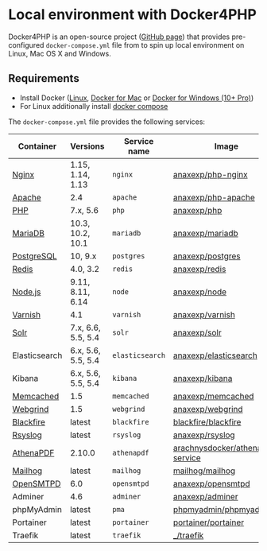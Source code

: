 # Local environment with Docker4PHP

Docker4PHP is an open-source project ([GitHub page](https://github.com/anaxexp/php4docker)) that provides pre-configured `docker-compose.yml` file from to spin up local environment on Linux, Mac OS X and Windows. 

## Requirements

* Install Docker ([Linux](https://docs.docker.com/engine/installation), [Docker for Mac](https://docs.docker.com/engine/installation/mac) or [Docker for Windows (10+ Pro)](https://docs.docker.com/engine/installation/windows))
* For Linux additionally install [docker compose](https://docs.docker.com/compose/install)

The `docker-compose.yml` file provides the following services:

| Container     | Versions           | Service name    | Image                              |
| ------------- | ------------------ | --------------- | ---------------------------------- |
| [Nginx]       | 1.15, 1.14, 1.13   | `nginx`         | [anaxexp/php-nginx]                  |
| [Apache]      | 2.4                | `apache`        | [anaxexp/php-apache]                 |
| [PHP]         | 7.x, 5.6           | `php`           | [anaxexp/php]                        |
| [MariaDB]     | 10.3, 10.2, 10.1   | `mariadb`       | [anaxexp/mariadb]                    |
| [PostgreSQL]  | 10, 9.x            | `postgres`      | [anaxexp/postgres]                   |
| [Redis]       | 4.0, 3.2           | `redis`         | [anaxexp/redis]                      |
| [Node.js]     | 9.11, 8.11, 6.14   | `node`          | [anaxexp/node]                       |
| [Varnish]     | 4.1                | `varnish`       | [anaxexp/varnish]                    |
| [Solr]        | 7.x, 6.6, 5.5, 5.4 | `solr`          | [anaxexp/solr]                       |
| Elasticsearch | 6.x, 5.6, 5.5, 5.4 | `elasticsearch` | [anaxexp/elasticsearch]              |
| Kibana        | 6.x, 5.6, 5.5, 5.4 | `kibana`        | [anaxexp/kibana]                     |
| [Memcached]   | 1.5                | `memcached`     | [anaxexp/memcached]                  |
| [Webgrind]    | 1.5                | `webgrind`      | [anaxexp/webgrind]                   |
| [Blackfire]   | latest             | `blackfire`     | [blackfire/blackfire]              |
| [Rsyslog]     | latest             | `rsyslog`       | [anaxexp/rsyslog]                    |
| [AthenaPDF]   | 2.10.0             | `athenapdf`     | [arachnysdocker/athenapdf-service] |
| [Mailhog]     | latest             | `mailhog`       | [mailhog/mailhog]                  |
| [OpenSMTPD]   | 6.0                | `opensmtpd`     | [anaxexp/opensmtpd]                  |
| Adminer       | 4.6                | `adminer`       | [anaxexp/adminer]                    |
| phpMyAdmin    | latest             | `pma`           | [phpmyadmin/phpmyadmin]            |
| Portainer     | latest             | `portainer`     | [portainer/portainer]              |
| Traefik       | latest             | `traefik`       | [_/traefik]                        |

[Apache]: ../containers/apache.md
[AthenaPDF]: ../containers/athenapdf.md
[Blackfire]: ../containers/blackfire.md
[Cron]: ../containers/cron.md
[Elasticsearch]: ../containers/elasticsearch.md
[Kibana]: ../containers/kibana.md
[Mailhog]: ../containers/mailhog.md
[MariaDB]: ../containers/mariadb.md
[Memcached]: ../containers/memcached.md
[Nginx]: ../containers/nginx.md
[Node.js]: ../containers/node.md
[OpenSMTPD]: ../containers/opensmtpd.md
[PHP]: ../containers/php.md
[PostgreSQL]: ../containers/postgres.md
[Redis]: ../containers/redis.md
[Rsyslog]: ../containers/rsyslog.md
[Solr]: ../containers/solr.md
[SSHD]: ../containers/ssh.md
[Varnish]: ../containers/varnish.md
[Webgrind]: ../containers/webgrind.md

[_/node]: https://hub.docker.com/_/node
[_/traefik]: https://hub.docker.com/_/traefik
[arachnysdocker/athenapdf-service]: https://hub.docker.com/r/arachnysdocker/athenapdf-service
[blackfire/blackfire]: https://hub.docker.com/r/blackfire/blackfire
[mailhog/mailhog]: https://hub.docker.com/r/mailhog/mailhog
[phpmyadmin/phpmyadmin]: https://hub.docker.com/r/phpmyadmin/phpmyadmin
[portainer/portainer]: https://hub.docker.com/portainer/portainer
[anaxexp/adminer]: https://hub.docker.com/r/anaxexp/adminer
[anaxexp/elasticsearch]: https://github.com/anaxexp/elasticsearch
[anaxexp/kibana]: https://github.com/anaxexp/kibana
[anaxexp/mariadb]: https://github.com/anaxexp/mariadb
[anaxexp/memcached]: https://github.com/anaxexp/memcached
[anaxexp/node]: https://github.com/anaxexp/node
[anaxexp/opensmtpd]: https://github.com/anaxexp/opensmtpd
[anaxexp/php-apache]: https://github.com/anaxexp/php-apache
[anaxexp/php-nginx]: https://github.com/anaxexp/php-nginx
[anaxexp/php]: https://github.com/anaxexp/php
[anaxexp/postgres]: https://github.com/anaxexp/postgres
[anaxexp/redis]: https://github.com/anaxexp/redis
[anaxexp/rsyslog]: https://hub.docker.com/r/anaxexp/rsyslog
[anaxexp/solr]: https://github.com/anaxexp/solr
[anaxexp/varnish]: https://github.com/anaxexp/varnish
[anaxexp/webgrind]: https://hub.docker.com/r/anaxexp/webgrind
